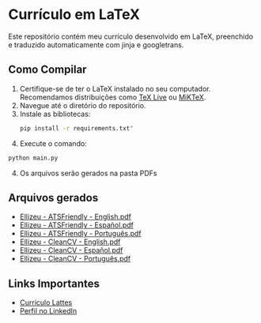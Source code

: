 # Currículo em LaTeX

Este repositório contém meu currículo desenvolvido em LaTeX, preenchido e traduzido automaticamente com jinja e googletrans.

## Como Compilar

1. Certifique-se de ter o LaTeX instalado no seu computador. Recomendamos distribuições como [TeX Live](https://www.tug.org/texlive/) ou [MiKTeX](https://miktex.org/).
2. Navegue até o diretório do repositório.
3. Instale as bibliotecas:
   ```bash
   pip install -r requirements.txt"
   ```
3. Execute o comando:
```bash
python main.py
```
4. Os arquivos serão gerados na pasta PDFs

## Arquivos gerados
- [Ellizeu - ATSFriendly - English.pdf](https://github.com/ellizeurs/Curriculo/blob/main/PDFs%5CEllizeu%20-%20ATSFriendly%20-%20English.pdf)
- [Ellizeu - ATSFriendly - Español.pdf](https://github.com/ellizeurs/Curriculo/blob/main/PDFs%5CEllizeu%20-%20ATSFriendly%20-%20Espa%C3%B1ol.pdf)
- [Ellizeu - ATSFriendly - Português.pdf](https://github.com/ellizeurs/Curriculo/blob/main/PDFs%5CEllizeu%20-%20ATSFriendly%20-%20Portugu%C3%AAs.pdf)
- [Ellizeu - CleanCV - English.pdf](https://github.com/ellizeurs/Curriculo/blob/main/PDFs%5CEllizeu%20-%20CleanCV%20-%20English.pdf)
- [Ellizeu - CleanCV - Español.pdf](https://github.com/ellizeurs/Curriculo/blob/main/PDFs%5CEllizeu%20-%20CleanCV%20-%20Espa%C3%B1ol.pdf)
- [Ellizeu - CleanCV - Português.pdf](https://github.com/ellizeurs/Curriculo/blob/main/PDFs%5CEllizeu%20-%20CleanCV%20-%20Portugu%C3%AAs.pdf)

## Links Importantes

- [Currículo Lattes](http://lattes.cnpq.br/1344771646421983)
- [Perfil no LinkedIn](https://www.linkedin.com/in/ellizeurs/)